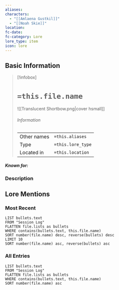 ```yaml
---
aliases: 
characters:
  - "[[Amlaena Gustkil]]"
  - "[[Noah Skie]]"
location: 
fc-date: 
fc-category: Lore
lore_type: item
icon: lore
---
```

## Basic Information
> [!infobox]
> # `=this.file.name`
>   
> ![[Translucent Shortbow.png|cover hsmall]]
> ###### Information
> |   |  |
> | ---- | ---- |
> | Other names | `=this.aliases`|
> | Type|`=this.lore_type`|
> | Located in | `=this.location`|
##### Known for:
### Description
## Lore Mentions
### Most Recent
```dataview
LIST bullets.text
FROM "Session Log"
FLATTEN file.lists as bullets
WHERE contains(bullets.text, this.file.name)
SORT number(file.name) desc, reverse(bullets) desc
LIMIT 10
SORT number(file.name) asc, reverse(bullets) asc
```
### All Entries
```dataview
LIST bullets.text
FROM "Session Log"
FLATTEN file.lists as bullets
WHERE contains(bullets.text, this.file.name)
SORT number(file.name) asc
```